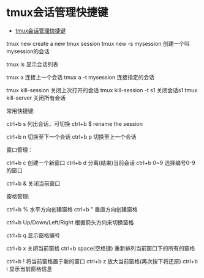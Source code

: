# tmux会话管理快捷键

<!-- TOC -->

- [tmux会话管理快捷键](#tmux%e4%bc%9a%e8%af%9d%e7%ae%a1%e7%90%86%e5%bf%ab%e6%8d%b7%e9%94%ae)

<!-- /TOC -->

tmux new        create a new tmux session
tmux new -s mysession       创建一个叫mysession的会话

tmux ls     显示会话列表

tmux a      连接上一个会话
tmux a -t mysession     连接指定的会话

tmux kill-session       关闭上次打开的会话
tmux kill-session -t s1     关闭会话s1
tmux kill-server        关闭所有会话

常用快捷键:

ctrl+b s        列出会话，可切换
ctrl+b $        rename the session

ctrl+b n        切换至下一个会话
ctrl+b p        切换至上一个会话

窗口管理：

ctrl+b c        创建一个新窗口
ctrl+b d        分离(结束)当前会话
ctrl+b 0~9      选择编号0-9的窗口

ctrl+b &        关闭当前窗口

窗格管理:

ctrl+b %        水平方向创建窗格
ctrl+b "        垂直方向创建窗格

ctrl+b Up/Down/Left/Right   根据箭头方向来切换窗格

ctrl+b q        显示窗格编号

ctrl+b x        关闭当前窗格
ctrl+b space(空格键)        重新排列当前窗口下的所有的窗格

ctrl+b !        将当前窗格置于新的窗口
ctrl+b z        放大当前窗格(再次按下将还原)
ctrl+b i        显示当前窗格信息